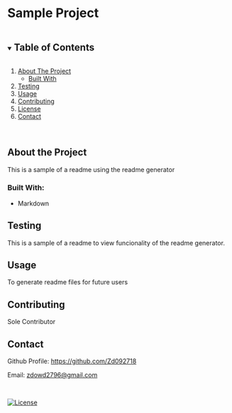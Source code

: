 # Sample Project
  <details open="open">
  <summary><h2 style="display: inline-block">Table of Contents</h2></summary>
  <ol>
    <li>
      <a href="#about-the-project">About The Project</a>
      <ul>
        <li><a href="#built-with">Built With</a></li>
      </ul>
    </li>
    <li><a href="#testing">Testing</a></li>
    <li><a href="#usage">Usage</a></li>
    <li><a href="#contributing">Contributing</a></li>
    <li><a href="#license">License</a></li>
    <li><a href="#contact">Contact</a></li>
  </ol>
  </details>
  <br>

  ## About the Project
  This is a sample of a readme using the readme generator

  ### Built With:
  * Markdown

  ## Testing
  This is a sample of a readme to view funcionality of the readme generator.

  ## Usage
  To generate readme files for future users

  ## Contributing
  Sole Contributor

  ## Contact
  Github Profile: https://github.com/Zd092718

  Email: <a href="mailto: zdowd2796@gmail.com">zdowd2796@gmail.com</a>

  <br>

  [![License](https://img.shields.io/badge/License-MPL%202.0-brightgreen.svg)](https://opensource.org/licenses/MPL-2.0)
